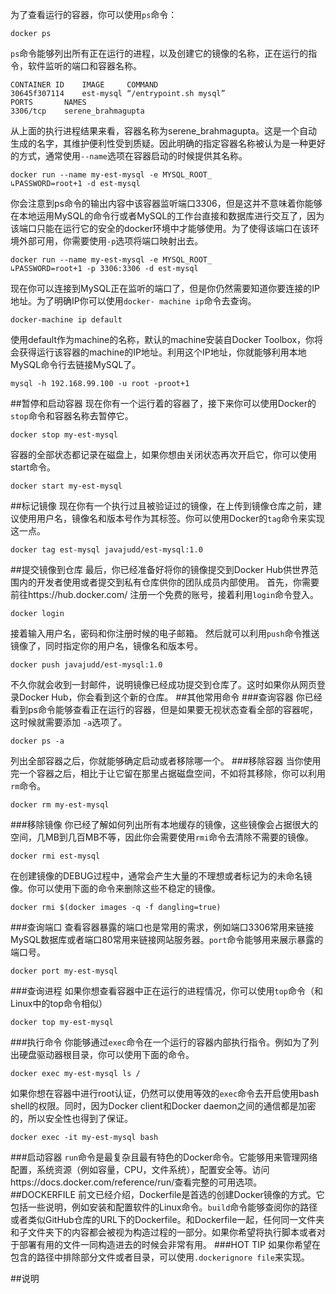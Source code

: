 为了查看运行的容器，你可以使用`ps`命令：

	docker ps

`ps`命令能够列出所有正在运行的进程，以及创建它的镜像的名称，正在运行的指令，软件监听的端口和容器名称。

	CONTAINER ID    IMAGE     COMMAND      
	30645f307114    est-mysql “/entrypoint.sh mysql”	PORTS       NAMES
	3306/tcp    serene_brahmagupta从上面的执行进程结果来看，容器名称为serene_brahmagupta。这是一个自动生成的名字，其维护便利性受到质疑。因此明确的指定容器名称被认为是一种更好的方式，通常使用`--name`选项在容器启动的时候提供其名称。

	docker run --name my-est-mysql -e MYSQL_ROOT_ 
	↳PASSWORD=root+1 -d est-mysql你会注意到ps命令的输出内容中该容器监听端口3306，但是这并不意味着你能够在本地运用MySQL的命令行或者MySQL的工作台直接和数据库进行交互了，因为该端口只能在运行它的安全的docker环境中才能够使用。为了使得该端口在该环境外部可用，你需要使用`-p`选项将端口映射出去。

	docker run --name my-est-mysql -e MYSQL_ROOT_ 
	↳PASSWORD=root+1 -p 3306:3306 -d est-mysql
	
现在你可以连接到MySQL正在监听的端口了，但是你仍然需要知道你要连接的IP地址。为了明确IP你可以使用`docker- machine ip`命令去查询。

	docker-machine ip default
使用default作为machine的名称，默认的machine安装自Docker Toolbox，你将会获得运行该容器的machine的IP地址。利用这个IP地址，你就能够利用本地MySQL命令行去链接MySQL了。

	mysql -h 192.168.99.100 -u root -proot+1##暂停和启动容器
现在你有一个运行着的容器了，接下来你可以使用Docker的`stop`命令和容器名称去暂停它。

	docker stop my-est-mysql
容器的全部状态都记录在磁盘上，如果你想由关闭状态再次开启它，你可以使用start命令。
	
	docker start my-est-mysql
##标记镜像
现在你有一个执行过且被验证过的镜像，在上传到镜像仓库之前，建议使用用户名，镜像名和版本号作为其标签。你可以使用Docker的`tag`命令来实现这一点。

	docker tag est-mysql javajudd/est-mysql:1.0
##提交镜像到仓库
最后，你已经准备好将你的镜像提交到Docker Hub供世界范围内的开发者使用或者提交到私有仓库供你的团队成员内部使用。
首先，你需要前往https://hub.docker.com/ 注册一个免费的账号，接着利用`login`命令登入。

	docker login 
接着输入用户名，密码和你注册时候的电子邮箱。
然后就可以利用`push`命令推送镜像了，同时指定你的用户名，镜像名和版本号。

	docker push javajudd/est-mysql:1.0
不久你就会收到一封邮件，说明镜像已经成功提交到仓库了。这时如果你从网页登录Docker Hub，你会看到这个新的仓库。
##其他常用命令
###查询容器
你已经看到ps命令能够查看正在运行的容器，但是如果要无视状态查看全部的容器呢，这时候就需要添加 `-a`选项了。

	docker ps -a
列出全部容器之后，你就能够确定启动或者移除哪一个。
###移除容器
当你使用完一个容器之后，相比于让它留在那里占据磁盘空间，不如将其移除，你可以利用`rm`命令。

	docker rm my-est-mysql
###移除镜像
你已经了解如何列出所有本地缓存的镜像，这些镜像会占据很大的空间，几MB到几百MB不等，因此你会需要使用`rmi`命令去清除不需要的镜像。

	docker rmi est-mysql
在创建镜像的DEBUG过程中，通常会产生大量的不理想或者标记为<none>的未命名镜像。你可以使用下面的命令来删除这些不稳定的镜像。

	docker rmi $(docker images -q -f dangling=true)
###查询端口
查看容器暴露的端口也是常用的需求，例如端口3306常用来链接MySQL数据库或者端口80常用来链接网站服务器。`port`命令能够用来展示暴露的端口号。

	docker port my-est-mysql
###查询进程
如果你想查看容器中正在运行的进程情况，你可以使用`top`命令（和Linux中的top命令相似）

	docker top my-est-mysql
###执行命令
你能够通过`exec`命令在一个运行的容器内部执行指令。例如为了列出硬盘驱动器根目录，你可以使用下面的命令。

	docker exec my-est-mysql ls /
如果你想在容器中进行root认证，仍然可以使用等效的`exec`命令去开启使用bash shell的权限。同时，因为Docker client和Docker daemon之间的通信都是加密的，所以安全性也得到了保证。

	docker exec -it my-est-mysql bash
###启动容器
`run`命令是最复杂且最有特色的Docker命令。它能够用来管理网络配置，系统资源（例如容量，CPU，文件系统），配置安全等。访问https://docs.docker.com/reference/run/查看完整的可用选项。
##DOCKERFILE
前文已经介绍，Dockerfile是首选的创建Docker镜像的方式。它包括一些说明，例如安装和配置软件的Linux命令。`build`命令能够查阅你的路径或者类似GitHub仓库的URL下的Dockerfile。和Dockerfile一起，任何同一文件夹和子文件夹下的内容都会被视为构造过程的一部分。如果你希望将执行脚本或者对于部署有用的文件一同构造进去的时候会非常有用。
###HOT TIP
如果你希望在包含的路径中排除部分文件或者目录，可以使用`.dockerignore file`来实现。

##说明

